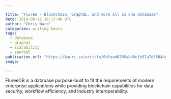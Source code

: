 ```yaml
---

title: "Fluree - Blockchain, GraphQL, and more all in one database"
date: 2019-09-11 16:17:48 UTC
author: "Chris Ward"
categories: writing kauri
tags:
  - database
  - graphql
  - scalability
  - sparkql
publication_url: "https://kauri.io/article/0dfaad0705ab49cfb97a7d3564dce236"
image:

---
```

FlureeDB is a database purpose-built to fit the requirements of modern enterprise applications while providing blockchain capabilities for data security, workflow efficiency, and industry interoperability.

